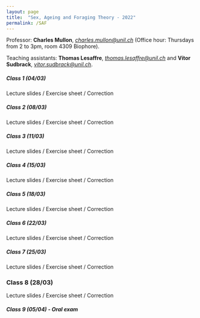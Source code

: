 ```yaml
---
layout: page
title:  "Sex, Ageing and Foraging Theory - 2022"
permalink: /SAF
---
```



Professor: **Charles Mullon**, *charles.mullon@unil.ch* (Office hour: Thursdays from 2 to 3pm, room 4309 Biophore). 

Teaching assistants: **Thomas Lesaffre**, *thomas.lesaffre@unil.ch* and **Vítor Sudbrack**, *vitor.sudbrack@unil.ch*. 


##### Class 1 (04/03)

Lecture slides / Exercise sheet / Correction

##### Class 2 (08/03)

Lecture slides / Exercise sheet / Correction

##### Class 3 (11/03)

Lecture slides / Exercise sheet / Correction

##### Class 4 (15/03)

Lecture slides / Exercise sheet / Correction

##### Class 5 (18/03)

Lecture slides / Exercise sheet / Correction

##### Class 6 (22/03)

Lecture slides / Exercise sheet / Correction

##### Class 7 (25/03)

Lecture slides / Exercise sheet / Correction

### Class 8 (28/03)

Lecture slides / Exercise sheet / Correction

##### Class 9 (05/04) - Oral exam


